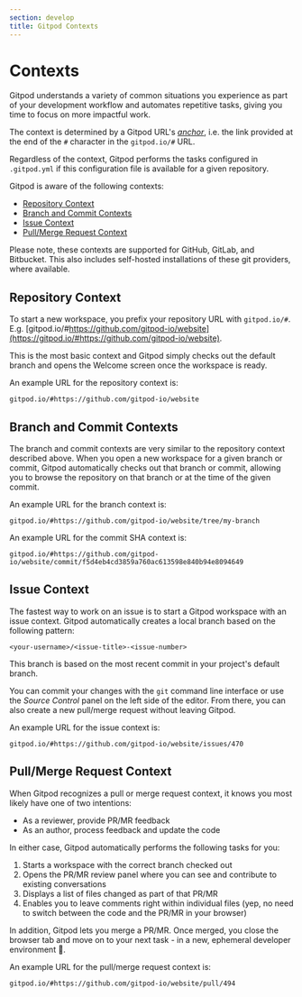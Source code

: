 ```yaml
---
section: develop
title: Gitpod Contexts
---
```


<script context="module">
  export const prerender = true;
</script>

# Contexts

Gitpod understands a variety of common situations you experience as part of your development workflow and automates repetitive tasks, giving you time to focus on more impactful work.

The context is determined by a Gitpod URL's [_anchor_](https://developer.mozilla.org/en-US/docs/Learn/Common_questions/What_is_a_URL), i.e. the link provided at the end of the `#` character in the `gitpod.io/#` URL.

Regardless of the context, Gitpod performs the tasks configured in `.gitpod.yml` if this configuration file is available for a given repository.

Gitpod is aware of the following contexts:

- [Repository Context](#repository-context)
- [Branch and Commit Contexts](#branch-and-commit-contexts)
- [Issue Context](#issue-context)
- [Pull/Merge Request Context](#pullmerge-request-context)

Please note, these contexts are supported for GitHub, GitLab, and Bitbucket. This also includes self-hosted installations of these git providers, where available.

## Repository Context

To start a new workspace, you prefix your repository URL with `gitpod.io/#`. E.g. [gitpod.io/#https://github.com/gitpod-io/website](https://gitpod.io/#https://github.com/gitpod-io/website).

This is the most basic context and Gitpod simply checks out the default branch and opens the Welcome screen once the workspace is ready.

An example URL for the repository context is:

```
gitpod.io/#https://github.com/gitpod-io/website
```

## Branch and Commit Contexts

The branch and commit contexts are very similar to the repository context described above. When you open a new workspace for a given branch or commit, Gitpod automatically checks out that branch or commit, allowing you to browse the repository on that branch or at the time of the given commit.

An example URL for the branch context is:

```
gitpod.io/#https://github.com/gitpod-io/website/tree/my-branch
```

An example URL for the commit SHA context is:

```
gitpod.io/#https://github.com/gitpod-io/website/commit/f5d4eb4cd3859a760ac613598e840b94e8094649
```

## Issue Context

The fastest way to work on an issue is to start a Gitpod workspace with an issue context. Gitpod automatically creates a local branch based on the following pattern:

```
<your-username>/<issue-title>-<issue-number>
```

This branch is based on the most recent commit in your project's default branch.

You can commit your changes with the `git` command line interface or use the _Source Control_ panel on the left side of the editor. From there, you can also create a new pull/merge request without leaving Gitpod.

An example URL for the issue context is:

```
gitpod.io/#https://github.com/gitpod-io/website/issues/470
```

## Pull/Merge Request Context

When Gitpod recognizes a pull or merge request context, it knows you most likely have one of two intentions:

- As a reviewer, provide PR/MR feedback
- As an author, process feedback and update the code

In either case, Gitpod automatically performs the following tasks for you:

1. Starts a workspace with the correct branch checked out
1. Opens the PR/MR review panel where you can see and contribute to existing conversations
1. Displays a list of files changed as part of that PR/MR
1. Enables you to leave comments right within individual files (yep, no need to switch between the code and the PR/MR in your browser)

In addition, Gitpod lets you merge a PR/MR. Once merged, you close the browser tab and move on to your next task - in a new, ephemeral developer environment 🎉.

An example URL for the pull/merge request context is:

```
gitpod.io/#https://github.com/gitpod-io/website/pull/494
```
